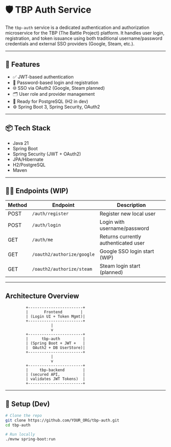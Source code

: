 # 🛡️ TBP Auth Service

The `tbp-auth` service is a dedicated authentication and authorization microservice for the TBP (The Battle Project) platform. It handles user login, registration, and token issuance using both traditional username/password credentials and external SSO providers (Google, Steam, etc.).

---

## 🚀 Features

- ✅ JWT-based authentication
- 🔐 Password-based login and registration
- 🌐 SSO via OAuth2 (Google, Steam planned)
- 🗂️ User role and provider management
- 🐘 Ready for PostgreSQL (H2 in dev)
- ⚙️ Spring Boot 3, Spring Security, OAuth2

---

## 📦 Tech Stack

- Java 21
- Spring Boot
- Spring Security (JWT + OAuth2)
- JPA/Hibernate
- H2/PostgreSQL
- Maven

---

## 🧑‍💻 Endpoints (WIP)

| Method | Endpoint         | Description                        |
|--------|------------------|------------------------------------|
| POST   | `/auth/register` | Register new local user            |
| POST   | `/auth/login`    | Login with username/password       |
| GET    | `/auth/me`       | Returns currently authenticated user |
| GET    | `/oauth2/authorize/google` | Google SSO login start (WIP) |
| GET    | `/oauth2/authorize/steam`  | Steam login start (planned)  |

---

## Architecture Overview

             +------------------------+
             |       Frontend        |
             | (Login UI + Token Mgmt)|
             +------------------------+
                        |
                        v
             +------------------------+
             |      tbp-auth          |
             | (Spring Boot + JWT +   |
             |  OAuth2 + DB UserStore)|
             +------------------------+
                        |
                        v
             +------------------------+
             |     tbp-backend        |
             | (secured API,          |
             | validates JWT Tokens)  |
             +------------------------+

---

## 🔧 Setup (Dev)

```bash
# Clone the repo
git clone https://github.com/YOUR_ORG/tbp-auth.git
cd tbp-auth

# Run locally
./mvnw spring-boot:run


